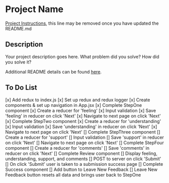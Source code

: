 # Project Name

[Project Instructions](./INSTRUCTIONS.md), this line may be removed once you have updated the README.md

## Description

Your project description goes here. What problem did you solve? How did you solve it?

Additional README details can be found [here](https://github.com/PrimeAcademy/readme-template/blob/master/README.md).


## To Do List

[x] Add redux to index.js
[x] Set up redux and redux logger
[x] Create components & set up navigation in App.jsx
[x] Complete StepOne component
    [x] Create a reducer for 'feeling'
    [x] Input validation
    [x] Save 'feeling' in reducer on click 'Next'
    [x] Navigate to next page on click 'Next'
[x] Complete StepTwo component
    [x] Create a reducer for 'understanding'
    [x] Input validation
    [x] Save 'understanding' in reducer on click 'Next'
    [x] Navigate to next page on click 'Next'
[] Complete StepThree component
    [] Create a reducer for 'support'
    [] Input validation
    [] Save 'support' in reducer on click 'Next'
    [] Navigate to next page on click 'Next'
[] Complete StepFour component
    [] Create a reducer for 'comments'
    [] Save 'comments' in reducer on click 'Next'
[] Complete Review component
    [] Display feeling, understanding, support, and comments
    [] POST to server on click 'Submit'
    [] On click 'Submit' user is taken to a submission success page
[] Complete Success component
    [] Add button to Leave New Feedback
    [] Leave New Feedback button resets all data and brings user back to StepOne